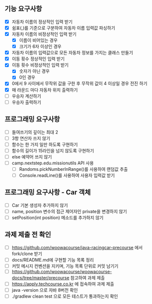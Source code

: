 ## 기능 요구사항

- [x] 자동차 이름의 정상적인 입력 받기
- [x] 쉼표(,)를 기준으로 구분하여 자동차 이름 입력값 파싱하기
- [x] 자동차 이름의 비정상적인 입력 받기
  - [x] 이름이 비어있는 경우
  - [x] 크기가 6자 이상인 경우
- [x] 자동차 이름의 입력값으로 모든 자동차 정보를 가지는 클래스 만들기
- [x] 이동 횟수 정상적인 입력 받기
- [x] 이동 횟수 비정상적인 입력 받기
  - [x] 숫자가 아닌 경우
  - [x] 0인 경우
- [x] 0에서 9 사이에서 무작위 값을 구한 후 무작위 값이 4 이상일 경우 전진 하기
- [x] 매 라운드 마다 자동차 위치 출력하기
- [ ] 우승자 계산하기
- [ ] 우승자 출력하기

## 프로그래밍 요구사항

- [ ] 들여쓰기의 깊이는 최대 2
- [ ] 3항 연산자 쓰지 않기
- [ ] 함수는 한 가지 일만 하도록 구현하기
- [ ] 함수의 길이가 15라인을 넘지 않도록 구현하기
- [ ] else 예약어 쓰지 않기
- [ ] camp.nextstep.edu.missionutils API 사용
    - [ ] Randoms.pickNumberInRange()를 사용하여 랜덤값 추출
    - [ ] Console.readLine()를 사용하여 사용자 입력값 받기

## 프로그래밍 요구사항 - Car 객체

- [ ] Car 기본 생성자 추가하지 않기
- [ ] name, position 변수의 접근 제어자인 private을 변경하지 않기
- [ ] setPosition(int position) 메소드를 추가하지 않기

## 과제 제출 전 확인

- [ ] https://github.com/woowacourse/java-racingcar-precourse 에서 fork/clone 받기
- [ ] docs/README.md에 구현할 기능 목록 정리
- [ ] 커밋 메시지 컨벤션을 지키며, 기능 목록 단위로 커밋 남기기
- [ ] https://github.com/woowacourse/woowacourse-docs/tree/master/precourse 참고하여 과제 제출
- [ ] https://apply.techcourse.co.kr 에 접속하여 과제 제출
- [ ] java -version 으로 자바 8버전 확인
- [ ] ./gradlew clean test 으로 모든 테스트가 통과하는지 확인